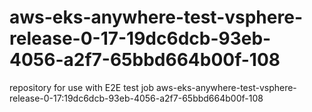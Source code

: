 # aws-eks-anywhere-test-vsphere-release-0-17-19dc6dcb-93eb-4056-a2f7-65bbd664b00f-108
repository for use with E2E test job aws-eks-anywhere-test-vsphere-release-0-17:19dc6dcb-93eb-4056-a2f7-65bbd664b00f-108
